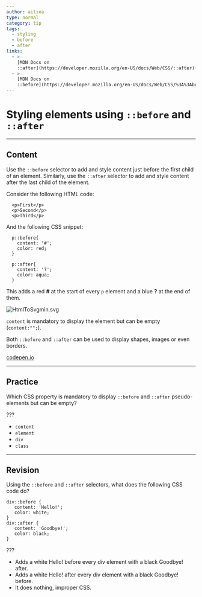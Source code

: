 ```yaml
---
author: ailiea
type: normal
category: tip
tags:
  - styling
  - before
  - after
links:
  - >-
    [MDN Docs on
    ::after](https://developer.mozilla.org/en-US/docs/Web/CSS/::after){documentation}
  - >-
    [MDN Docs on
    ::before](https://developer.mozilla.org/en-US/docs/Web/CSS/%3A%3Abefore){documentation}
---
```


# Styling elements using `::before` and `::after`


---

## Content

Use the `::before` selector to add and style content just before the first child of an element.
Similarly, use the `::after` selector to add and style content after the last child of the element.

Consider the following HTML code:

```plain-text
  <p>First</p>
  <p>Second</p>
  <p>Third</p>
```

And the following CSS snippet:

```plain-text
  p::before{
    content: '#';
    color: red;
  }

  p::after{
    content: '?';
    color: aqua;
  }
```

This adds a red **#** at the start of every `p` element and a blue **?** at the end of them.

![HtmlToSvgmin.svg](https://img.enkipro.com/04042139dfbb5bbe310b0eba0b903359.png)

`content` is mandatory to display the element but can be empty (`content:"";`).

Both `::before` and `::after` can be used to display shapes, images or even borders.

[codepen.io](http://codepen.io/anon/pen/MKgrXB)


---

## Practice

Which CSS property is mandatory to display `::before` and `::after` pseudo-elements but can be empty?

 ???

- `content`
- `element`
- `div`
- `class`


---

## Revision

Using the `::before` and `::after` selectors, what does the following CSS code do?

```plain-text
div::before {
   content: 'Hello!';
   color: white;
}
div::after {
   content: 'Goodbye!';
   color: black;
}
```

???

- Adds a white Hello! before every div element with a black Goodbye! after.
- Adds a white Hello! after every div element with a black Goodbye! before.
- It does nothing, improper CSS.
 
